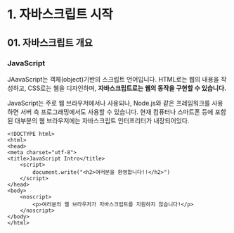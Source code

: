 # 1. 자바스크립트 시작

## 01. 자바스크립트 개요

### JavaScript

JAavaScript는 객체(object)기반의 스크립트 언어입니다.
HTML로는 웹의 내용을 작성하고, CSS로는 웹을 디자인하며, **자바스크립트로는 웹의 동작을 구현할 수 있습니다.**

JavaScript는 주로 웹 브라우저에서나 사용되나, Node.js와 같은 프레임워크를 사용하면 서버 측 프로그래밍에서도 사용할 수 있습니다.
현재 컴퓨터나 스마트폰 등에 포함된 대부분의 웹 브라우저에는 자바스크립트 인터프리터가 내장되어있다.

```
<!DOCTYPE html>
<html>
<head>
<meta charset="utf-8">
<title>JavaScript Intro</title>
	<script>
		document.write("<h2>여러분을 환영합니다!!</h2>")
	</script>
</head>
<body>
	<noscript>
		<p>여러분의 웹 브라우저가 자바스크립트를 지원하지 않습니다!</p>
	</noscript>
</body>
</html>
```
